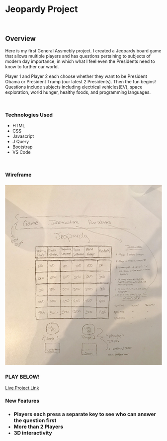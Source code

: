 <h1>Jeopardy Project</h1>
<br>
<h2>Overview</h2>
<p>Here is my first General Assmebly project. I created a Jeopardy board game that allows multiple players and has questions pertaining to subjects of modern day importance, in which what I feel even the Presidents need to know to further our world.</p>
<p>
<p> Player 1 and Player 2 each choose whether they want to be President Obama or President Trump (our latest 2 Presidents). Then the fun begins! Questions include subjects including electrical vehicles(EV), space exploration, world hunger, healthy foods, and programming languages.</p>

<br>
<h3>Technologies Used</h3>
<ul>
<li>HTML</li>
<li>CSS</li>
<li>Javascript</li>
<li>J Query</li>
<li>Bootstrap</li>
<li>VS Code</li>
</ul>

<br>
<h3>Wireframe<h3>
<img src="wireframe2.jpeg">
<br>
<h3>PLAY BELOW!</h3>
<a href="http://frosty-babbage-58293a.netlify.com/">Live Project Link</a>

<br>
<h3>New Features<h3>
<ul>
<li>Players each press a separate key to see who can answer the question first</li>
<li>More than 2 Players</li>
<li>3D interactivity</li>
</ul>

